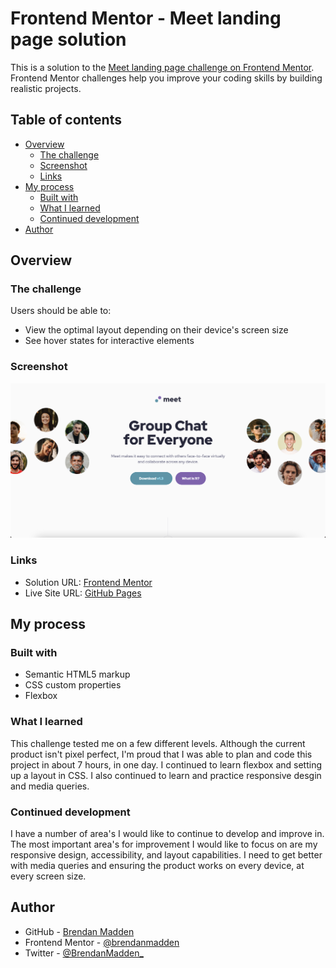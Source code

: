 # Frontend Mentor - Meet landing page solution

This is a solution to the [Meet landing page challenge on Frontend Mentor](https://www.frontendmentor.io/challenges/meet-landing-page-rbTDS6OUR). Frontend Mentor challenges help you improve your coding skills by building realistic projects. 

## Table of contents

- [Overview](#overview)
  - [The challenge](#the-challenge)
  - [Screenshot](#screenshot)
  - [Links](#links)
- [My process](#my-process)
  - [Built with](#built-with)
  - [What I learned](#what-i-learned)
  - [Continued development](#continued-development)
- [Author](#author)

## Overview

### The challenge

Users should be able to:

- View the optimal layout depending on their device's screen size
- See hover states for interactive elements

### Screenshot

![](./src/assets/mine.png)

### Links

- Solution URL: [Frontend Mentor](https://www.frontendmentor.io/solutions/meet-landing-page-JmNLeQT4W)
- Live Site URL: [GitHub Pages](https://brendanmadden.github.io/meet-landing-page/)

## My process

### Built with

- Semantic HTML5 markup
- CSS custom properties
- Flexbox

### What I learned

This challenge tested me on a few different levels. Although the current product isn't pixel perfect, I'm proud that I was able to plan and code this project in about 7 hours, in one day. I continued to learn flexbox and setting up a layout in CSS. I also continued to learn and practice responsive desgin and media queries. 

### Continued development

I have a number of area's I would like to continue to develop and improve in. The most important area's for improvement I would like to focus on are my responsive design, accessibility, and layout capabilities. I need to get better with media queries and ensuring the product works on every device, at every screen size. 

## Author

- GitHub - [Brendan Madden](https://github.com/brendanmadden)
- Frontend Mentor - [@brendanmadden](https://www.frontendmentor.io/profile/brendanmadden)
- Twitter - [@BrendanMadden_](https://www.twitter.com/BrendanMadden_)

